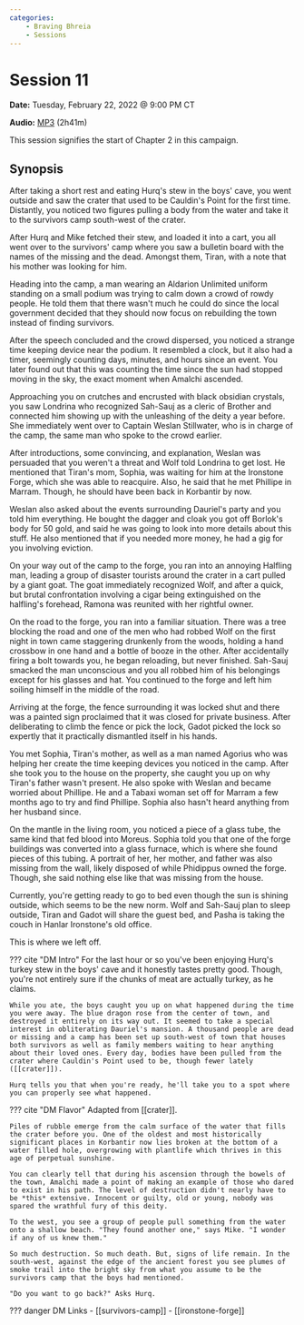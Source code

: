 ```yaml
---
categories:
    - Braving Bhreia
    - Sessions
---
```

# Session 11

**Date:** Tuesday, February 22, 2022 @ 9:00 PM CT

**Audio:** [MP3](https://drive.google.com/file/d/1trBESfKQkzDJXyuT0n1Emn_x8Hf4WDQG/view?usp=sharing) (2h41m)

This session signifies the start of Chapter 2 in this campaign.

## Synopsis

After taking a short rest and eating Hurq's stew in the boys' cave, you went outside and saw the crater that used to be Cauldin's Point for the first time. Distantly, you noticed two figures pulling a body from the water and take it to the survivors camp south-west of the crater.

After Hurq and Mike fetched their stew, and loaded it into a cart, you all went over to the survivors' camp where you saw a bulletin board with the names of the missing and the dead. Amongst them, Tiran, with a note that his mother was looking for him.

Heading into the camp, a man wearing an Aldarion Unlimited uniform standing on a small podium was trying to calm down a crowd of rowdy people. He told them that there wasn't much he could do since the local government decided that they should now focus on rebuilding the town instead of finding survivors.

After the speech concluded and the crowd dispersed, you noticed a strange time keeping device near the podium. It resembled a clock, but it also had a timer, seemingly counting days, minutes, and hours since an event. You later found out that this was counting the time since the sun had stopped moving in the sky, the exact moment when Amalchi ascended.

Approaching you on crutches and encrusted with black obsidian crystals, you saw Londrina who recognized Sah-Sauj as a cleric of Brother and connected him showing up with the unleashing of the deity a year before. She immediately went over to Captain Weslan Stillwater, who is in charge of the camp, the same man who spoke to the crowd earlier.

After introductions, some convincing, and explanation, Weslan was persuaded that you weren't a threat and Wolf told Londrina to get lost. He mentioned that Tiran's mom, Sophia, was waiting for him at the Ironstone Forge, which she was able to reacquire. Also, he said that he met Phillipe in Marram. Though, he should have been back in Korbantir by now.

Weslan also asked about the events surrounding Dauriel's party and you told him everything. He bought the dagger and cloak you got off Borlok's body for 50 gold, and said he was going to look into more details about this stuff. He also mentioned that if you needed more money, he had a gig for you involving eviction.

On your way out of the camp to the forge, you ran into an annoying Halfling man, leading a group of disaster tourists around the crater in a cart pulled by a giant goat. The goat immediately recognized Wolf, and after a quick, but brutal confrontation involving a cigar being extinguished on the halfling's forehead, Ramona was reunited with her rightful owner.

On the road to the forge, you ran into a familiar situation. There was a tree blocking the road and one of the men who had robbed Wolf on the first night in town came staggering drunkenly from the woods, holding a hand crossbow in one hand and a bottle of booze in the other. After accidentally firing a bolt towards you, he began reloading, but never finished. Sah-Sauj smacked the man unconscious and you all robbed him of his belongings except for his glasses and hat. You continued to the forge and left him soiling himself in the middle of the road.

Arriving at the forge, the fence surrounding it was locked shut and there was a painted sign proclaimed that it was closed for private business. After deliberating to climb the fence or pick the lock, Gadot picked the lock so expertly that it practically dismantled itself in his hands.

You met Sophia, Tiran's mother, as well as a man named Agorius who was helping her create the time keeping devices you noticed in the camp. After she took you to the house on the property, she caught you up on why Tiran's father wasn't present. He also spoke with Weslan and became worried about Phillipe. He and a Tabaxi woman set off for Marram a few months ago to try and find Phillipe. Sophia also hasn't heard anything from her husband since.

On the mantle in the living room, you noticed a piece of a glass tube, the same kind that fed blood into Moreus. Sophia told you that one of the forge buildings was converted into a glass furnace, which is where she found pieces of this tubing. A portrait of her, her mother, and father was also missing from the wall, likely disposed of while Phidippus owned the forge. Though, she said nothing else like that was missing from the house.

Currently, you're getting ready to go to bed even though the sun is shining outside, which seems to be the new norm. Wolf and Sah-Sauj plan to sleep outside, Tiran and Gadot will share the guest bed, and Pasha is taking the couch in Hanlar Ironstone's old office.

This is where we left off.

??? cite "DM Intro"
    For the last hour or so you've been enjoying Hurq's turkey stew in the boys' cave and it honestly tastes pretty good. Though, you're not entirely sure if the chunks of meat are actually turkey, as he claims.

    While you ate, the boys caught you up on what happened during the time you were away. The blue dragon rose from the center of town, and destroyed it entirely on its way out. It seemed to take a special interest in obliterating Dauriel's mansion. A thousand people are dead or missing and a camp has been set up south-west of town that houses both survivors as well as family members waiting to hear anything about their loved ones. Every day, bodies have been pulled from the crater where Cauldin's Point used to be, though fewer lately ([[crater]]).

    Hurq tells you that when you're ready, he'll take you to a spot where you can properly see what happened.

??? cite "DM Flavor"
    Adapted from [[crater]].

    Piles of rubble emerge from the calm surface of the water that fills the crater before you. One of the oldest and most historically significant places in Korbantir now lies broken at the bottom of a water filled hole, overgrowing with plantlife which thrives in this age of perpetual sunshine.

    You can clearly tell that during his ascension through the bowels of the town, Amalchi made a point of making an example of those who dared to exist in his path. The level of destruction didn't nearly have to be *this* extensive. Innocent or guilty, old or young, nobody was spared the wrathful fury of this deity.

    To the west, you see a group of people pull something from the water onto a shallow beach. "They found another one," says Mike. "I wonder if any of us knew them."

    So much destruction. So much death. But, signs of life remain. In the south-west, against the edge of the ancient forest you see plumes of smoke trail into the bright sky from what you assume to be the survivors camp that the boys had mentioned.

    "Do you want to go back?" Asks Hurq.

??? danger DM Links
    - [[survivors-camp]]
    - [[ironstone-forge]]
